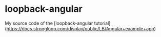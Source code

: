 # loopback-angular
My source code of the [loopback-angular tutorial] (https://docs.strongloop.com/display/public/LB/Angular+example+app)
